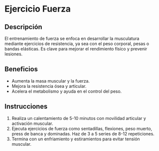 # Ejercicio Fuerza

## Descripción
El entrenamiento de fuerza se enfoca en desarrollar la musculatura mediante ejercicios de resistencia, ya sea con el peso corporal, pesas o bandas elásticas. Es clave para mejorar el rendimiento físico y prevenir lesiones.

## Beneficios
- Aumenta la masa muscular y la fuerza.
- Mejora la resistencia ósea y articular.
- Acelera el metabolismo y ayuda en el control del peso.

## Instrucciones
1. Realiza un calentamiento de 5-10 minutos con movilidad articular y activación muscular.
2. Ejecuta ejercicios de fuerza como sentadillas, flexiones, peso muerto, press de banca y dominadas. Haz de 3 a 5 series de 8-12 repeticiones.
3. Termina con un enfriamiento y estiramientos para evitar tensión muscular.
